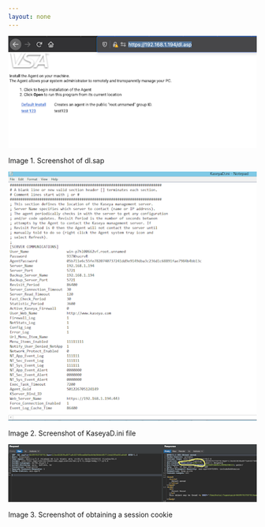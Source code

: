 ```yaml
---
layout: none
---
```


![Screenshot of /dl.asp page](/assets/images/cve-2021-30116/dl.asp.png "Screenshot of dl.asp")

Image 1. Screenshot of dl.sap

![Screenshot of KaseyaD.ini file](/assets/images/cve-2021-30116/kaseyad.ini.png "Screenshot of KaseyaD.ini file")

Image 2. Screenshot of KaseyaD.ini file


![Screenshot of obtaining a session cookie](/assets/images/cve-2021-30116/cookies.png "Screenshot of obtaining a session cookie")

Image 3. Screenshot of obtaining a session cookie

